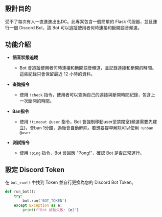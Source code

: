## 設計目的

受不了每次有人一直進進出出DC。此專案包含一個簡單的 Flask 伺服器，並且運行一個 Discord Bot，該 Bot 可以追蹤使用者何時連接和斷開語音頻道。

## 功能介紹

- **語音狀態追蹤**
  - Bot 會追蹤使用者何時連接和斷開語音頻道，並記錄連接和斷開的時間。這些紀錄只會保留最近 12 小時的資料。
  
- **查詢指令**
  - 使用 `!check` 指令，使用者可以查詢自己的連接與斷開時間紀錄，包含上一次斷開的時間。

- **Ban指令**
  - 使用 `!timeout @user` 指令，Bot 會強制移動user至禁閉室(頻道需要先建立)，會ban 1分鐘，過後會自動解除。若想要提早解除可以使用 `!unban @user` 

- **測試指令**
  - 使用 `!ping` 指令，Bot 會回應 "Pong!"，確認 Bot 是否正常運行。
 
## 設定 Discord Token

在 `bot_run()` 中找到 Token 並自行更換為您的 Discord Bot Token。

```python
def run_bot():
    try:
        bot.run('BOT_TOKEN')
    except Exception as e:
        print(f"Bot 啟動失敗: {e}")
